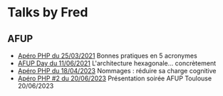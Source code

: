 Talks by Fred
=============

AFUP
----

- [Apéro PHP du 25/03/2021](2021-03-25_Acronymes/index.html) Bonnes pratiques en 5 acronymes
- [AFUP Day du 11/06/2021](2021-06-11_Hexagonal/index.html) L'architecture hexagonale... concrètement
- [Apéro PHP du 18/04/2023](2023-04-18_Charge_cognitive/index.html) Nommages : réduire sa charge cognitive
- [Apéro PHP #2 du 20/06/2023](2023-06-20_AFUP/index.html) Présentation soirée AFUP Toulouse 20/06/2023
